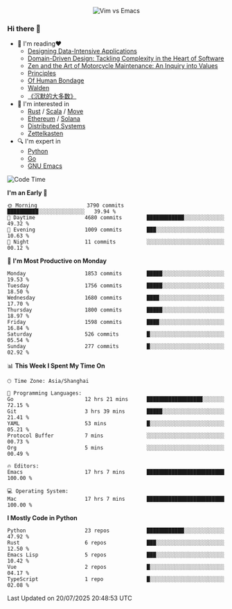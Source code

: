 <p align="center">
    <img src="https://gist.githubusercontent.com/coldnight/e696baffb094e71c96cb302118878eae/raw/40ea5053a6f66cc65f90f437e4173497da225958/banner.gif" alt="Vim vs Emacs" />
</p>

### Hi there 👋

- 📖 I'm reading❤️
    + [Designing Data-Intensive Applications](https://www.oreilly.com/library/view/designing-data-intensive-applications/9781491903063/)
    + [Domain-Driven Design: Tackling Complexity in the Heart of Software](https://www.dddcommunity.org/book/evans_2003/)
    + [Zen and the Art of Motorcycle Maintenance: An Inquiry into Values](https://en.wikipedia.org/wiki/Zen_and_the_Art_of_Motorcycle_Maintenance)
    + [Principles](https://www.principles.com/)
    + [Of Human Bondage](https://en.wikipedia.org/wiki/Of_Human_Bondage)
    + [Walden](https://en.wikipedia.org/wiki/Walden)
    + [《沉默的大多数》](https://en.wikipedia.org/wiki/Silent_majority)
- 🌱 I'm interested in
    + [Rust](https://www.rust-lang.org/) / [Scala](https://www.scala-lang.org/) / [Move](https://github.com/move-language/move/)
    + [Ethereum](https://ethereum.org/en/) / [Solana](https://solana.com/)
	+ [Distributed Systems](https://www.linuxzen.com/notes/topics/20200320174417_%E5%88%86%E5%B8%83%E5%BC%8F/)
	+ [Zettelkasten](https://www.linuxzen.com/notes/notes/20220120080920-slip_box/)
- 🔍 I'm expert in
    + [Python](https://www.python.org/)
    + [Go](https://go.dev/)
    + [GNU Emacs](https://www.gnu.org/software/emacs/)

<!--START_SECTION:waka-->
![Code Time](http://img.shields.io/badge/Code%20Time-3%2C354%20hrs%2017%20mins-blue)

**I'm an Early 🐤** 

```text
🌞 Morning                3790 commits        ██████████░░░░░░░░░░░░░░░   39.94 % 
🌆 Daytime                4680 commits        ████████████░░░░░░░░░░░░░   49.32 % 
🌃 Evening                1009 commits        ███░░░░░░░░░░░░░░░░░░░░░░   10.63 % 
🌙 Night                  11 commits          ░░░░░░░░░░░░░░░░░░░░░░░░░   00.12 % 
```
📅 **I'm Most Productive on Monday** 

```text
Monday                   1853 commits        █████░░░░░░░░░░░░░░░░░░░░   19.53 % 
Tuesday                  1756 commits        █████░░░░░░░░░░░░░░░░░░░░   18.50 % 
Wednesday                1680 commits        ████░░░░░░░░░░░░░░░░░░░░░   17.70 % 
Thursday                 1800 commits        █████░░░░░░░░░░░░░░░░░░░░   18.97 % 
Friday                   1598 commits        ████░░░░░░░░░░░░░░░░░░░░░   16.84 % 
Saturday                 526 commits         █░░░░░░░░░░░░░░░░░░░░░░░░   05.54 % 
Sunday                   277 commits         █░░░░░░░░░░░░░░░░░░░░░░░░   02.92 % 
```


📊 **This Week I Spent My Time On** 

```text
🕑︎ Time Zone: Asia/Shanghai

💬 Programming Languages: 
Go                       12 hrs 21 mins      ██████████████████░░░░░░░   72.15 % 
Git                      3 hrs 39 mins       █████░░░░░░░░░░░░░░░░░░░░   21.41 % 
YAML                     53 mins             █░░░░░░░░░░░░░░░░░░░░░░░░   05.21 % 
Protocol Buffer          7 mins              ░░░░░░░░░░░░░░░░░░░░░░░░░   00.73 % 
Org                      5 mins              ░░░░░░░░░░░░░░░░░░░░░░░░░   00.49 % 

🔥 Editors: 
Emacs                    17 hrs 7 mins       █████████████████████████   100.00 % 

💻 Operating System: 
Mac                      17 hrs 7 mins       █████████████████████████   100.00 % 
```

**I Mostly Code in Python** 

```text
Python                   23 repos            ████████████░░░░░░░░░░░░░   47.92 % 
Rust                     6 repos             ███░░░░░░░░░░░░░░░░░░░░░░   12.50 % 
Emacs Lisp               5 repos             ███░░░░░░░░░░░░░░░░░░░░░░   10.42 % 
Vue                      2 repos             █░░░░░░░░░░░░░░░░░░░░░░░░   04.17 % 
TypeScript               1 repo              █░░░░░░░░░░░░░░░░░░░░░░░░   02.08 % 
```




 Last Updated on 20/07/2025 20:48:53 UTC
<!--END_SECTION:waka-->
